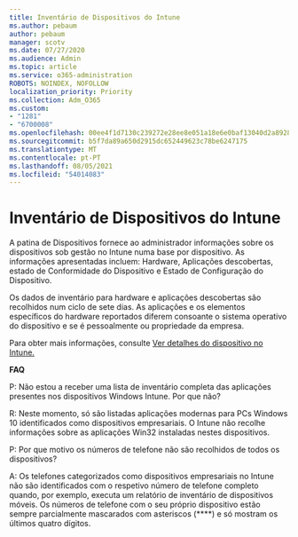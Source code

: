 ```yaml
---
title: Inventário de Dispositivos do Intune
ms.author: pebaum
author: pebaum
manager: scotv
ms.date: 07/27/2020
ms.audience: Admin
ms.topic: article
ms.service: o365-administration
ROBOTS: NOINDEX, NOFOLLOW
localization_priority: Priority
ms.collection: Adm_O365
ms.custom:
- "1281"
- "6700008"
ms.openlocfilehash: 00ee4f1d7130c239272e28ee8e051a18e6e0baf13040d2a892866be5900adfaf
ms.sourcegitcommit: b5f7da89a650d2915dc652449623c78be6247175
ms.translationtype: MT
ms.contentlocale: pt-PT
ms.lasthandoff: 08/05/2021
ms.locfileid: "54014083"
---
```

# <a name="intune-device-inventory"></a>Inventário de Dispositivos do Intune

A patina de Dispositivos fornece ao administrador informações sobre os dispositivos sob gestão no Intune numa base por dispositivo. As informações apresentadas incluem: Hardware, Aplicações descobertas, estado de Conformidade do Dispositivo e Estado de Configuração do Dispositivo.

Os dados de inventário para hardware e aplicações descobertas são recolhidos num ciclo de sete dias. As aplicações e os elementos específicos do hardware reportados diferem consoante o sistema operativo do dispositivo e se é pessoalmente ou propriedade da empresa.

Para obter mais informações, consulte [Ver detalhes do dispositivo no Intune.](https://docs.microsoft.com/intune/device-inventory)

**FAQ**

P: Não estou a receber uma lista de inventário completa das aplicações presentes nos dispositivos Windows Intune. Por que não?

R: Neste momento, só são listadas aplicações modernas para PCs Windows 10 identificados como dispositivos empresariais. O Intune não recolhe informações sobre as aplicações Win32 instaladas nestes dispositivos.

P: Por que motivo os números de telefone não são recolhidos de todos os dispositivos?

A: Os telefones categorizados como dispositivos empresariais no Intune não são identificados com o respetivo número de telefone completo quando, por exemplo, executa um relatório de inventário de dispositivos móveis. Os números de telefone com o seu próprio dispositivo estão sempre parcialmente mascarados com asteriscos (****) e só mostram os últimos quatro dígitos.